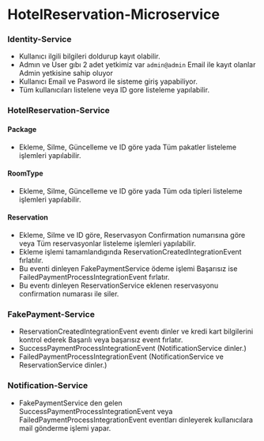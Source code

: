 # HotelReservation-Microservice

### Identity-Service
- Kullanıcı ilgili bilgileri doldurup kayıt olabilir.
- Admın ve User gıbı 2 adet yetkimiz var `admin@admin` Email ile kayıt olanlar Admin yetkisine sahip oluyor
- Kullanıcı Email ve Pasword ile sisteme giriş yapabiliyor.
- Tüm kullanıcıları  listelene veya ID gore listeleme yapılabilir.

### HotelReservation-Service
#### Package
- Ekleme, Silme, Güncelleme ve ID göre yada Tüm pakatler listeleme işlemleri yapılabilir.

#### RoomType
- Ekleme, Silme, Güncelleme ve ID göre yada Tüm oda tipleri listeleme işlemleri yapılabilir.

#### Reservation
- Ekleme, Silme ve ID göre, Reservasyon Confirmation numarısına göre veya Tüm reservasyonlar listeleme işlemleri yapılabilir.
- Ekleme işlemi tamamlandıgında ReservationCreatedIntegrationEvent fırlatılır.
- Bu eventi dinleyen FakePaymentService ödeme işlemi Başarısız ise FailedPaymentProcessIntegrationEvent fırlatır.
- Bu eventı dinleyen ReservationService eklenen reservasyonu confirmation numarası ile siler.

### FakePayment-Service
- ReservationCreatedIntegrationEvent eventı dinler ve kredi kart bilgilerini kontrol ederek Başarılı veya başarısız event fırlatır.
- SuccessPaymentProcessIntegrationEvent (NotificationService dinler.)
- FailedPaymentProcessIntegrationEvent (NotificationService ve ReservationService dinler.)

### Notification-Service
- FakePaymentService den gelen SuccessPaymentProcessIntegrationEvent veya FailedPaymentProcessIntegrationEvent eventları dinleyerek kullanıcılara mail gönderme işlemi yapar.
